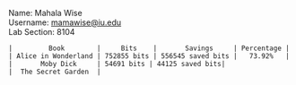 Name: Mahala Wise  
Username: mamawise@iu.edu  
Lab Section: 8104  
    
```
|         Book        |     Bits    |       Savings     | Percentage |
| Alice in Wonderland | 752855 bits | 556545 saved bits |   73.92%   |
|       Moby Dick     | 54691 bits | 44125 saved bits|
|  The Secret Garden  |
```

